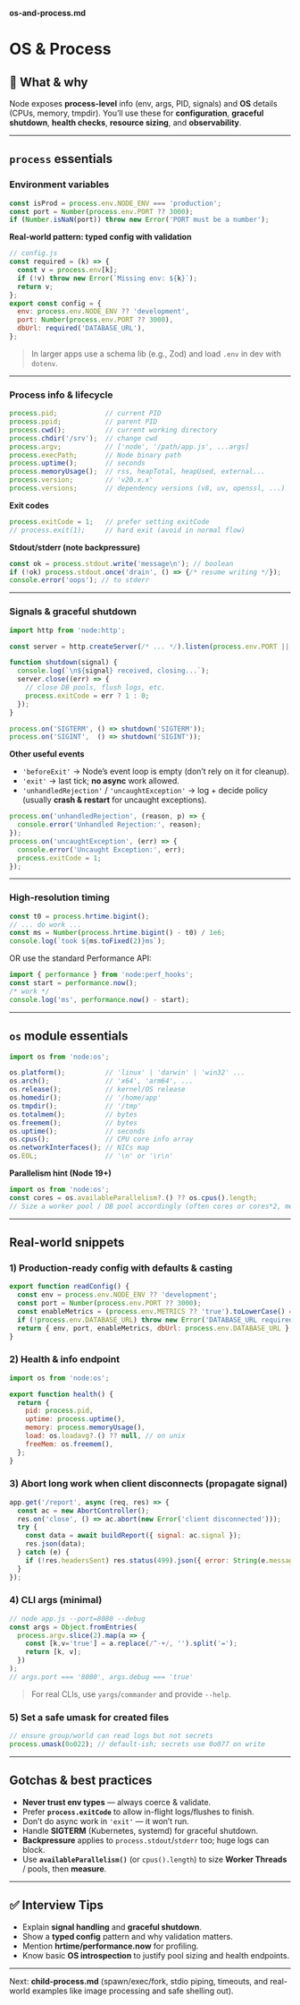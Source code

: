 **os-and-process.md**

# OS & Process

## 📌 What & why

Node exposes **process-level** info (env, args, PID, signals) and **OS** details (CPUs, memory, tmpdir). You’ll use these for **configuration**, **graceful shutdown**, **health checks**, **resource sizing**, and **observability**.

------

## `process` essentials

### Environment variables

```js
const isProd = process.env.NODE_ENV === 'production';
const port = Number(process.env.PORT ?? 3000);
if (Number.isNaN(port)) throw new Error('PORT must be a number');
```

**Real-world pattern: typed config with validation**

```js
// config.js
const required = (k) => {
  const v = process.env[k];
  if (!v) throw new Error(`Missing env: ${k}`);
  return v;
};
export const config = {
  env: process.env.NODE_ENV ?? 'development',
  port: Number(process.env.PORT ?? 3000),
  dbUrl: required('DATABASE_URL'),
};
```

> In larger apps use a schema lib (e.g., Zod) and load `.env` in dev with `dotenv`.

------

### Process info & lifecycle

```js
process.pid;            // current PID
process.ppid;           // parent PID
process.cwd();          // current working directory
process.chdir('/srv');  // change cwd
process.argv;           // ['node', '/path/app.js', ...args]
process.execPath;       // Node binary path
process.uptime();       // seconds
process.memoryUsage();  // rss, heapTotal, heapUsed, external...
process.version;        // 'v20.x.x'
process.versions;       // dependency versions (v8, uv, openssl, ...)
```

**Exit codes**

```js
process.exitCode = 1;   // prefer setting exitCode
// process.exit(1);     // hard exit (avoid in normal flow)
```

**Stdout/stderr (note backpressure)**

```js
const ok = process.stdout.write('message\n'); // boolean
if (!ok) process.stdout.once('drain', () => {/* resume writing */});
console.error('oops'); // to stderr
```

------

### Signals & graceful shutdown

```js
import http from 'node:http';

const server = http.createServer(/* ... */).listen(process.env.PORT || 3000);

function shutdown(signal) {
  console.log(`\n${signal} received, closing...`);
  server.close((err) => {
    // close DB pools, flush logs, etc.
    process.exitCode = err ? 1 : 0;
  });
}

process.on('SIGTERM', () => shutdown('SIGTERM'));
process.on('SIGINT',  () => shutdown('SIGINT'));
```

**Other useful events**

- `'beforeExit'` → Node’s event loop is empty (don’t rely on it for cleanup).
- `'exit'` → last tick; **no async** work allowed.
- `'unhandledRejection'` / `'uncaughtException'` → log + decide policy (usually **crash & restart** for uncaught exceptions).

```js
process.on('unhandledRejection', (reason, p) => {
  console.error('Unhandled Rejection:', reason);
});
process.on('uncaughtException', (err) => {
  console.error('Uncaught Exception:', err);
  process.exitCode = 1;
});
```

------

### High-resolution timing

```js
const t0 = process.hrtime.bigint();
// ... do work ...
const ms = Number(process.hrtime.bigint() - t0) / 1e6;
console.log(`took ${ms.toFixed(2)}ms`);
```

OR use the standard Performance API:

```js
import { performance } from 'node:perf_hooks';
const start = performance.now();
/* work */
console.log('ms', performance.now() - start);
```

------

## `os` module essentials

```js
import os from 'node:os';

os.platform();          // 'linux' | 'darwin' | 'win32' ...
os.arch();              // 'x64', 'arm64', ...
os.release();           // kernel/OS release
os.homedir();           // '/home/app'
os.tmpdir();            // '/tmp'
os.totalmem();          // bytes
os.freemem();           // bytes
os.uptime();            // seconds
os.cpus();              // CPU core info array
os.networkInterfaces(); // NICs map
os.EOL;                 // '\n' or '\r\n'
```

**Parallelism hint (Node 19+)**

```js
import os from 'node:os';
const cores = os.availableParallelism?.() ?? os.cpus().length;
// Size a worker pool / DB pool accordingly (often cores or cores*2, measure!)
```

------

## Real-world snippets

### 1) Production-ready config with defaults & casting

```js
export function readConfig() {
  const env = process.env.NODE_ENV ?? 'development';
  const port = Number(process.env.PORT ?? 3000);
  const enableMetrics = (process.env.METRICS ?? 'true').toLowerCase() === 'true';
  if (!process.env.DATABASE_URL) throw new Error('DATABASE_URL required');
  return { env, port, enableMetrics, dbUrl: process.env.DATABASE_URL };
}
```

### 2) Health & info endpoint

```js
import os from 'node:os';

export function health() {
  return {
    pid: process.pid,
    uptime: process.uptime(),
    memory: process.memoryUsage(),
    load: os.loadavg?.() ?? null, // on unix
    freeMem: os.freemem(),
  };
}
```

### 3) Abort long work when client disconnects (propagate signal)

```js
app.get('/report', async (req, res) => {
  const ac = new AbortController();
  res.on('close', () => ac.abort(new Error('client disconnected')));
  try {
    const data = await buildReport({ signal: ac.signal });
    res.json(data);
  } catch (e) {
    if (!res.headersSent) res.status(499).json({ error: String(e.message || e) });
  }
});
```

### 4) CLI args (minimal)

```js
// node app.js --port=8080 --debug
const args = Object.fromEntries(
  process.argv.slice(2).map(a => {
    const [k,v='true'] = a.replace(/^-+/, '').split('=');
    return [k, v];
  })
);
// args.port === '8080', args.debug === 'true'
```

> For real CLIs, use `yargs`/`commander` and provide `--help`.

### 5) Set a safe umask for created files

```js
// ensure group/world can read logs but not secrets
process.umask(0o022); // default-ish; secrets use 0o077 on write
```

------

## Gotchas & best practices

- **Never trust env types** — always coerce & validate.
- Prefer **`process.exitCode`** to allow in-flight logs/flushes to finish.
- Don’t do async work in `'exit'` — it won’t run.
- Handle **SIGTERM** (Kubernetes, systemd) for graceful shutdown.
- **Backpressure** applies to `process.stdout`/`stderr` too; huge logs can block.
- Use **`availableParallelism()`** (or `cpus().length`) to size **Worker Threads** / pools, then **measure**.

------

## ✅ Interview Tips

- Explain **signal handling** and **graceful shutdown**.
- Show a **typed config** pattern and why validation matters.
- Mention **hrtime/performance.now** for profiling.
- Know basic **OS introspection** to justify pool sizing and health endpoints.

------

Next: **child-process.md** (spawn/exec/fork, stdio piping, timeouts, and real-world examples like image processing and safe shelling out).